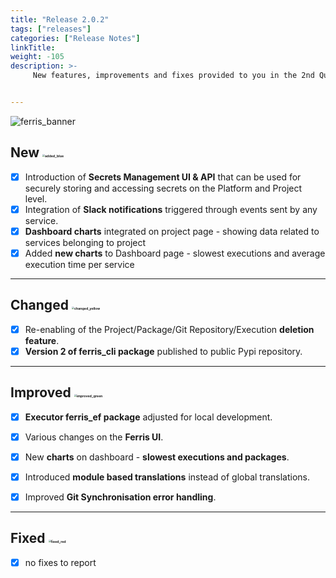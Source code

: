 ```yaml
---
title: "Release 2.0.2"
tags: ["releases"] 
categories: ["Release Notes"]
linkTitle:
weight: -105
description: >-
     New features, improvements and fixes provided to you in the 2nd Quarter of the year 2022.


---
```


![ferris_banner](/images/ferris_banner.png)



## New <img src="/images/added_blue.png" alt="added_blue" style="zoom:25%;" />

- [x] Introduction of **Secrets Management UI & API** that can be used for securely storing and accessing secrets on the Platform and Project level.
- [x] Integration of **Slack notifications** triggered through events sent by any service.
- [x] **Dashboard charts** integrated on project page - showing data related to services belonging to project
- [x] Added **new charts** to Dashboard page - slowest executions and average execution time per service

---

## Changed <img src="/images/changed_yellow.png" alt="changed_yellow" style="zoom:25%;" />

- [x] Re-enabling of the Project/Package/Git Repository/Execution **deletion feature**. 
- [x] **Version 2 of ferris_cli package** published to public Pypi repository.

---

## Improved <img src="/images/improved_green.png" alt="improved_green" style="zoom:25%;" />

- [x] **Executor ferris_ef package** adjusted for local development.
- [x] Various changes on the **Ferris UI**.
- [x] New **charts** on dashboard - **slowest executions and packages**.
- [x] Introduced **module based translations** instead of global translations.
- [x] Improved **Git Synchronisation error handling**.


---

## Fixed <img src="/images/fixed_red.png" alt="fixed_red" style="zoom:25%;" />

- [x] no fixes to report
